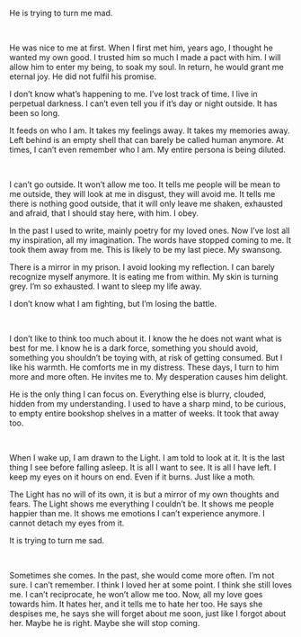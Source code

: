 He is trying to turn me mad.

&#x200B;

He was nice to me at first. When I first met him, years ago, I thought he wanted my own good. I trusted him so much I made a pact with him. I will allow him to enter my being, to soak my soul. In return, he would grant me eternal joy. He did not fulfil his promise.

I don’t know what’s happening to me. I’ve lost track of time. I live in perpetual darkness. I can’t even tell you if it’s day or night outside. It has been so long.

It feeds on who I am. It takes my feelings away. It takes my memories away. Left behind is an empty shell that can barely be called human anymore. At times, I can’t even remember who I am. My entire persona is being diluted. 

&#x200B;

I can’t go outside. It won’t allow me too. It tells me people will be mean to me outside, they will look at me in disgust, they will avoid me. It tells me there is nothing good outside, that it will only leave me shaken, exhausted and afraid, that I should stay here, with him. I obey.

In the past I used to write, mainly poetry for my loved ones. Now I’ve lost all my inspiration, all my imagination. The words have stopped coming to me. It took them away from me. This is likely to be my last piece. My swansong. 

There is a mirror in my prison. I avoid looking my reflection. I can barely recognize myself anymore. It is eating me from within. My skin is turning grey. I’m so exhausted. I want to sleep my life away.

I don’t know what I am fighting, but I’m losing the battle.

&#x200B;

I don’t like to think too much about it. I know the he does not want what is best for me. I know he is a dark force, something you should avoid, something you shouldn’t be toying with, at risk of getting consumed. But I like his warmth. He comforts me in my distress. These days, I turn to him more and more often. He invites me to. My desperation causes him delight.

He is the only thing I can focus on. Everything else is blurry, clouded, hidden from my understanding. I used to have a sharp mind, to be curious, to empty entire bookshop shelves in a matter of weeks. It took that away too. 

&#x200B;

When I wake up, I am drawn to the Light. I am told to look at it. It is the last thing I see before falling asleep. It is all I want to see. It is all I have left. I keep my eyes on it hours on end. Even if it burns. Just like a moth. 

The Light has no will of its own, it is but a mirror of my own thoughts and fears. The Light shows me everything I couldn’t be. It shows me people happier than me. It shows me emotions I can’t experience anymore. I cannot detach my eyes from it. 

It is trying to turn me sad. 

&#x200B;

Sometimes she comes. In the past, she would come more often. I’m not sure. I can’t remember. I think I loved her at some point. I think she still loves me. I can’t reciprocate, he won’t allow me too. Now, all my love goes towards him. It hates her, and it tells me to hate her too. He says she despises me, he says she will forget about me soon, just like I forgot about her. Maybe he is right. Maybe she will stop coming.